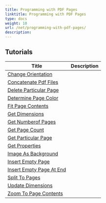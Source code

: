 ```yaml
---
title: Programming with PDF Pages
linktitle: Programming with PDF Pages
type: docs
weight: 10
url: /net/programming-with-pdf-pages/
description: 
---
```


## Tutorials
| Title | Description |
| --- | --- | 
| [Change Orientation](./change-orientation/) |  |  
| [Concatenate Pdf Files](./concatenate-pdf-files/) |  |  
| [Delete Particular Page](./delete-particular-page/) |  |  
| [Determine Page Color](./determine-page-color/) |  |  
| [Fit Page Contents](./fit-page-contents/) |  |  
| [Get Dimensions](./get-dimensions/) |  |  
| [Get Numberof Pages](./get-numberof-pages/) |  |  
| [Get Page Count](./get-page-count/) |  |  
| [Get Particular Page](./get-particular-page/) |  |  
| [Get Properties](./get-properties/) |  |  
| [Image As Background](./image-as-background/) |  |  
| [Insert Empty Page](./insert-empty-page/) |  |  
| [Insert Empty Page At End](./insert-empty-page-at-end/) |  |  
| [Split To Pages](./split-to-pages/) |  |  
| [Update Dimensions](./update-dimensions/) |  |  
| [Zoom To Page Contents](./zoom-to-page-contents/) |  |  
